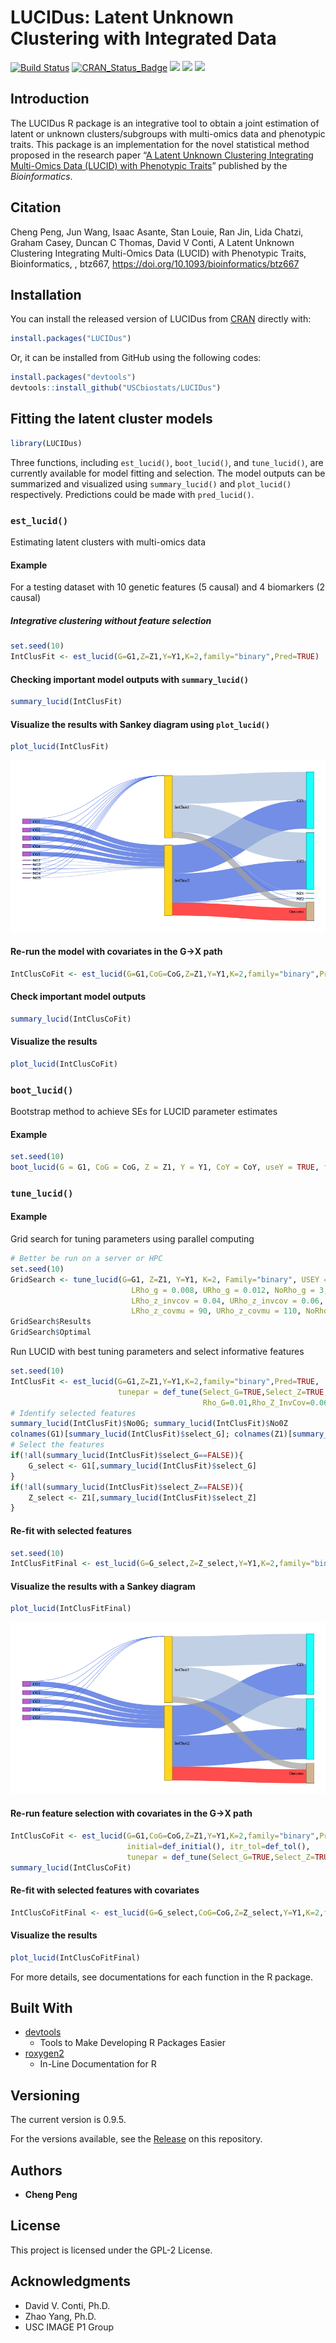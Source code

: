 LUCIDus: Latent Unknown Clustering with Integrated Data
================

[![Build
Status](https://travis-ci.org/USCbiostats/LUCIDus.svg?branch=master)](https://travis-ci.org/USCbiostats/LUCIDus)
[![CRAN\_Status\_Badge](http://www.r-pkg.org/badges/version/LUCIDus?color=green)](https://cran.r-project.org/package=LUCIDus)
![](https://cranlogs.r-pkg.org/badges/grand-total/LUCIDus?color=blue)
![](https://cranlogs.r-pkg.org/badges/LUCIDus?color=yellow)
![](https://cranlogs.r-pkg.org/badges/last-week/LUCIDus?color=red)

<!-- README.md is generated from README.Rmd. Please edit that file -->

## Introduction

The LUCIDus R package is an integrative tool to obtain a joint
estimation of latent or unknown clusters/subgroups with multi-omics data
and phenotypic traits. This package is an implementation for the novel
statistical method proposed in the research paper “[A Latent Unknown
Clustering Integrating Multi-Omics Data (LUCID) with Phenotypic
Traits](https://doi.org/10.1093/bioinformatics/btz667)” published by the
*Bioinformatics*.

## Citation

Cheng Peng, Jun Wang, Isaac Asante, Stan Louie, Ran Jin, Lida Chatzi,
Graham Casey, Duncan C Thomas, David V Conti, A Latent Unknown
Clustering Integrating Multi-Omics Data (LUCID) with Phenotypic Traits,
Bioinformatics, , btz667,
<https://doi.org/10.1093/bioinformatics/btz667>

## Installation

You can install the released version of LUCIDus from
[CRAN](https://CRAN.R-project.org/package=LUCIDus) directly with:

``` r
install.packages("LUCIDus")
```

Or, it can be installed from GitHub using the following codes:

``` r
install.packages("devtools")
devtools::install_github("USCbiostats/LUCIDus")
```

## Fitting the latent cluster models

``` r
library(LUCIDus)
```

Three functions, including `est_lucid()`, `boot_lucid()`, and
`tune_lucid()`, are currently available for model fitting and selection.
The model outputs can be summarized and visualized using
`summary_lucid()` and `plot_lucid()` respectively. Predictions could be
made with `pred_lucid()`.

### `est_lucid()`

Estimating latent clusters with multi-omics data

#### Example

For a testing dataset with 10 genetic features (5 causal) and 4
biomarkers (2 causal)

##### Integrative clustering without feature selection

``` r
set.seed(10)
IntClusFit <- est_lucid(G=G1,Z=Z1,Y=Y1,K=2,family="binary",Pred=TRUE)
```

#### Checking important model outputs with `summary_lucid()`

``` r
summary_lucid(IntClusFit)
```

#### Visualize the results with Sankey diagram using `plot_lucid()`

``` r
plot_lucid(IntClusFit)
```

![](man/figures/Sankey2.png)

#### Re-run the model with covariates in the G-\>X path

``` r
IntClusCoFit <- est_lucid(G=G1,CoG=CoG,Z=Z1,Y=Y1,K=2,family="binary",Pred=TRUE)
```

#### Check important model outputs

``` r
summary_lucid(IntClusCoFit)
```

#### Visualize the results

``` r
plot_lucid(IntClusCoFit)
```

### `boot_lucid()`

Bootstrap method to achieve SEs for LUCID parameter estimates

#### Example

``` r
set.seed(10)
boot_lucid(G = G1, CoG = CoG, Z = Z1, Y = Y1, CoY = CoY, useY = TRUE, family = "binary", K = 2, R=500)
```

### `tune_lucid()`

#### Example

Grid search for tuning parameters using parallel computing

``` r
# Better be run on a server or HPC
set.seed(10)
GridSearch <- tune_lucid(G=G1, Z=Z1, Y=Y1, K=2, Family="binary", USEY = TRUE,
                           LRho_g = 0.008, URho_g = 0.012, NoRho_g = 3,
                           LRho_z_invcov = 0.04, URho_z_invcov = 0.06, NoRho_z_invcov = 3,
                           LRho_z_covmu = 90, URho_z_covmu = 110, NoRho_z_covmu = 2)
GridSearch$Results
GridSearch$Optimal
```

Run LUCID with best tuning parameters and select informative features

``` r
set.seed(10)
IntClusFit <- est_lucid(G=G1,Z=Z1,Y=Y1,K=2,family="binary",Pred=TRUE,
                        tunepar = def_tune(Select_G=TRUE,Select_Z=TRUE,
                                           Rho_G=0.01,Rho_Z_InvCov=0.06,Rho_Z_CovMu=90))
# Identify selected features
summary_lucid(IntClusFit)$No0G; summary_lucid(IntClusFit)$No0Z
colnames(G1)[summary_lucid(IntClusFit)$select_G]; colnames(Z1)[summary_lucid(IntClusFit)$select_Z]
# Select the features
if(!all(summary_lucid(IntClusFit)$select_G==FALSE)){
    G_select <- G1[,summary_lucid(IntClusFit)$select_G]
}
if(!all(summary_lucid(IntClusFit)$select_Z==FALSE)){
    Z_select <- Z1[,summary_lucid(IntClusFit)$select_Z]
}
```

#### Re-fit with selected features

``` r
set.seed(10)
IntClusFitFinal <- est_lucid(G=G_select,Z=Z_select,Y=Y1,K=2,family="binary",Pred=TRUE)
```

#### Visualize the results with a Sankey diagram

``` r
plot_lucid(IntClusFitFinal)
```

![](man/figures/Sankey1.png)

#### Re-run feature selection with covariates in the G-\>X path

``` r
IntClusCoFit <- est_lucid(G=G1,CoG=CoG,Z=Z1,Y=Y1,K=2,family="binary",Pred=TRUE,
                          initial=def_initial(), itr_tol=def_tol(),
                          tunepar = def_tune(Select_G=TRUE,Select_Z=TRUE,Rho_G=0.02,Rho_Z_InvCov=0.1,Rho_Z_CovMu=93))
summary_lucid(IntClusCoFit)
```

#### Re-fit with selected features with covariates

``` r
IntClusCoFitFinal <- est_lucid(G=G_select,CoG=CoG,Z=Z_select,Y=Y1,K=2,family="binary",Pred=TRUE)
```

#### Visualize the results

``` r
plot_lucid(IntClusCoFitFinal)
```

For more details, see documentations for each function in the R
    package.

## Built With

  - [devtools](https://cran.r-project.org/web/packages/devtools/index.html)
    - Tools to Make Developing R Packages
    Easier
  - [roxygen2](https://cran.r-project.org/web/packages/roxygen2/index.html)
    - In-Line Documentation for R

## Versioning

The current version is 0.9.5.

For the versions available, see the
[Release](https://github.com/USCbiostats/LUCIDus/releases) on this
repository.

## Authors

  - **Cheng Peng**

## License

This project is licensed under the GPL-2 License.

## Acknowledgments

  - David V. Conti, Ph.D.
  - Zhao Yang, Ph.D.
  - USC IMAGE P1 Group
